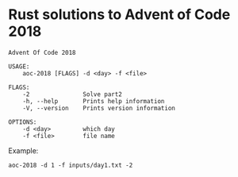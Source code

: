 # Rust solutions to Advent of Code 2018

```
Advent Of Code 2018

USAGE:
    aoc-2018 [FLAGS] -d <day> -f <file>

FLAGS:
    -2               Solve part2
    -h, --help       Prints help information
    -V, --version    Prints version information

OPTIONS:
    -d <day>         which day
    -f <file>        file name
```

Example:

```
aoc-2018 -d 1 -f inputs/day1.txt -2
```
